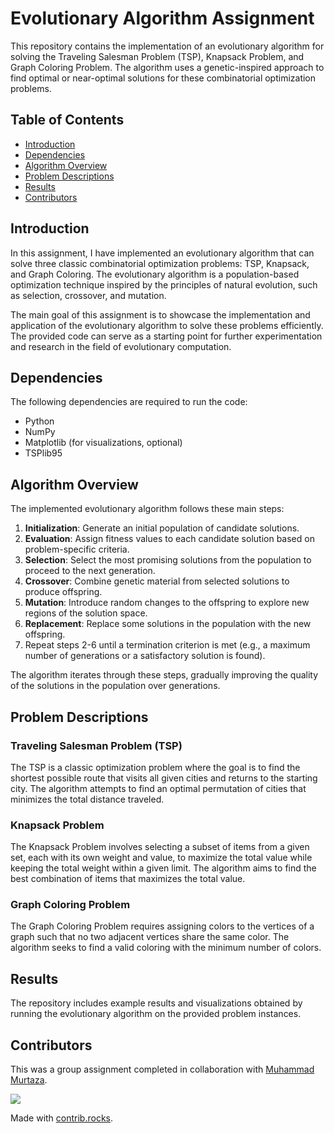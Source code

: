 # Evolutionary Algorithm Assignment

This repository contains the implementation of an evolutionary algorithm for solving the Traveling Salesman Problem (TSP), Knapsack Problem, and Graph Coloring Problem. The algorithm uses a genetic-inspired approach to find optimal or near-optimal solutions for these combinatorial optimization problems.

## Table of Contents
- [Introduction](#introduction)
- [Dependencies](#dependencies)
- [Algorithm Overview](#algorithm-overview)
- [Problem Descriptions](#problem-descriptions)
- [Results](#results)
- [Contributors](#contributors)

## Introduction
In this assignment, I have implemented an evolutionary algorithm that can solve three classic combinatorial optimization problems: TSP, Knapsack, and Graph Coloring. The evolutionary algorithm is a population-based optimization technique inspired by the principles of natural evolution, such as selection, crossover, and mutation.

The main goal of this assignment is to showcase the implementation and application of the evolutionary algorithm to solve these problems efficiently. The provided code can serve as a starting point for further experimentation and research in the field of evolutionary computation.

## Dependencies
The following dependencies are required to run the code:
- Python
- NumPy
- Matplotlib (for visualizations, optional)
- TSPlib95

## Algorithm Overview
The implemented evolutionary algorithm follows these main steps:

1. **Initialization**: Generate an initial population of candidate solutions.
2. **Evaluation**: Assign fitness values to each candidate solution based on problem-specific criteria.
3. **Selection**: Select the most promising solutions from the population to proceed to the next generation.
4. **Crossover**: Combine genetic material from selected solutions to produce offspring.
5. **Mutation**: Introduce random changes to the offspring to explore new regions of the solution space.
6. **Replacement**: Replace some solutions in the population with the new offspring.
7. Repeat steps 2-6 until a termination criterion is met (e.g., a maximum number of generations or a satisfactory solution is found).

The algorithm iterates through these steps, gradually improving the quality of the solutions in the population over generations.

## Problem Descriptions
### Traveling Salesman Problem (TSP)
The TSP is a classic optimization problem where the goal is to find the shortest possible route that visits all given cities and returns to the starting city. The algorithm attempts to find an optimal permutation of cities that minimizes the total distance traveled.

### Knapsack Problem
The Knapsack Problem involves selecting a subset of items from a given set, each with its own weight and value, to maximize the total value while keeping the total weight within a given limit. The algorithm aims to find the best combination of items that maximizes the total value.

### Graph Coloring Problem
The Graph Coloring Problem requires assigning colors to the vertices of a graph such that no two adjacent vertices share the same color. The algorithm seeks to find a valid coloring with the minimum number of colors.

## Results
The repository includes example results and visualizations obtained by running the evolutionary algorithm on the provided problem instances.

## Contributors
This was a group assignment completed in collaboration with [Muhammad Murtaza]( https://github.com/mm06369/ ).

<a href="https://github.com/aliasgharchakera/CI-Spring23-Assignment01/graphs/contributors">
  <img src="https://contrib.rocks/image?repo=aliasgharchakera/CI-Spring23-Assignment01" />
</a>

Made with [contrib.rocks](https://contrib.rocks).
